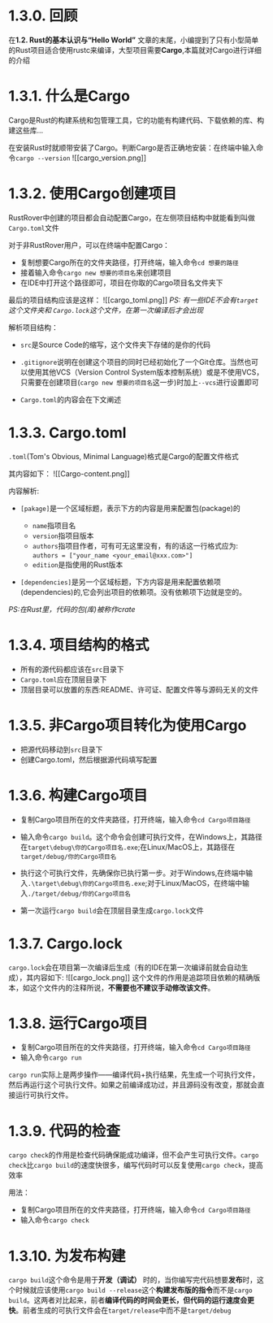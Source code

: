 # 1.3.0. 回顾
在**1.2. Rust的基本认识与“Hello World”** 文章的末尾，小编提到了只有小型简单的Rust项目适合使用rustc来编译，大型项目需要**Cargo**,本篇就对Cargo进行详细的介绍

# 1.3.1. 什么是Cargo
Cargo是Rust的构建系统和包管理工具，它的功能有构建代码、下载依赖的库、构建这些库...

在安装Rust时就顺带安装了Cargo。判断Cargo是否正确地安装：在终端中输入命令`cargo --version`
![[cargo_version.png]]

# 1.3.2. 使用Cargo创建项目
RustRover中创建的项目都会自动配置Cargo，在左侧项目结构中就能看到叫做`Cargo.toml`文件

对于非RustRover用户，可以在终端中配置Cargo：
- 复制想要Cargo所在的文件夹路径，打开终端，输入命令`cd 想要的路径`
- 接着输入命令`cargo new 想要的项目名`来创建项目
- 在IDE中打开这个路径即可，项目在你取的Cargo项目名文件夹下

最后的项目结构应该是这样：
![[cargo_toml.png]]
*PS: 有一些IDE不会有`target`这个文件夹和 `Cargo.lock`这个文件，在第一次编译后才会出现*

解析项目结构：
- `src`是Source Code的缩写，这个文件夹下存储的是你的代码

- `.gitignore`说明在创建这个项目的同时已经初始化了一个Git仓库。当然也可以使用其他VCS（Version Control System版本控制系统）或是不使用VCS，只需要在创建项目(`cargo new 想要的项目名`这一步)时加上`--vcs`进行设置即可

- `Cargo.toml`的内容会在下文阐述

# 1.3.3. Cargo.toml
`.toml`(Tom's Obvious, Minimal Language)格式是Cargo的配置文件格式

其内容如下：
![[Cargo-content.png]]

内容解析:
- `[pakage]`是一个区域标题，表示下方的内容是用来配置包(package)的
	- `name`指项目名
	- `version`指项目版本
	- `authors`指项目作者，可有可无这里没有，有的话这一行格式应为:
	 `authors = ["your_name <your_email@xxx.com>"]`
	- `edition`是指使用的Rust版本

- `[dependencies]`是另一个区域标题，下方内容是用来配置依赖项(dependencies)的,它会列出项目的依赖项。没有依赖项下边就是空的。

*PS:在Rust里，代码的包(库)被称作crate*

# 1.3.4. 项目结构的格式
- 所有的源代码都应该在`src`目录下
- `Cargo.toml`应在顶层目录下
- 顶层目录可以放置的东西:README、许可证、配置文件等与源码无关的文件

# 1.3.5. 非Cargo项目转化为使用Cargo
- 把源代码移动到`src`目录下
- 创建Cargo.toml，然后根据源代码填写配置

# 1.3.6. 构建Cargo项目
- 复制Cargo项目所在的文件夹路径，打开终端，输入命令`cd Cargo项目路径`

- 输入命令`cargo build`。这个命令会创建可执行文件，在Windows上，其路径在`target\debug\你的Cargo项目名.exe`;在Linux/MacOS上，其路径在`target/debug/你的Cargo项目名`

- 执行这个可执行文件，先确保你已执行第一步。对于Windows,在终端中输入`.\target\debug\你的Cargo项目名.exe`;对于Linux/MacOS，在终端中输入`./target/debug/你的Cargo项目名`

- 第一次运行`cargo build`会在顶层目录生成`cargo.lock`文件

# 1.3.7. Cargo.lock
`cargo.lock`会在项目第一次编译后生成（有的IDE在第一次编译前就会自动生成），其内容如下:
![[cargo_lock.png]]
这个文件的作用是追踪项目依赖的精确版本，如这个文件内的注释所说，**不需要也不建议手动修改该文件**。

# 1.3.8. 运行Cargo项目
- 复制Cargo项目所在的文件夹路径，打开终端，输入命令`cd Cargo项目路径`
- 输入命令`cargo run`

`cargo run`实际上是两步操作——编译代码+执行结果，先生成一个可执行文件，然后再运行这个可执行文件。如果之前编译成功过，并且源码没有改变，那就会直接运行可执行文件。

# 1.3.9. 代码的检查
`cargo check`的作用是检查代码确保能成功编译，但不会产生可执行文件。`cargo check`比`cargo build`的速度快很多，编写代码时可以反复使用`cargo check`，提高效率

用法：
- 复制Cargo项目所在的文件夹路径，打开终端，输入命令`cd Cargo项目路径`
- 输入命令`cargo check`

# 1.3.10. 为发布构建
`cargo build`这个命令是用于**开发（调试）** 时的，当你编写完代码想要**发布**时，这个时候就应该使用`cargo build --release`这个**构建发布版的指令**而不是`cargo build`。这两者对比起来，前者**编译代码的时间会更长，但代码的运行速度会更快**。前者生成的可执行文件会在`target/release`中而不是`target/debug`